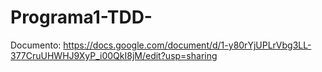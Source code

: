 # Programa1-TDD-
Documento:
https://docs.google.com/document/d/1-y80rYjUPLrVbg3LL-377CruUHWHJ9XyP_i00QkI8jM/edit?usp=sharing
